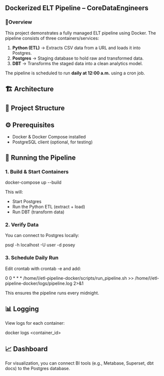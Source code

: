 ## Dockerized ELT Pipeline – CoreDataEngineers
### 📌Overview

This project demonstrates a fully managed ELT pipeline using Docker.
The pipeline consists of three containers/services:

1. **Python (ETL)** → Extracts CSV data from a URL and loads it into Postgres.
2. **Postgres** → Staging database to hold raw and transformed data.
3. **DBT** → Transforms the staged data into a clean analytics model.

The pipeline is scheduled to run **daily at 12:00 a.m.** using a cron job.


## 🏗 Architecture



## 📂 Project Structure



## ⚙️ Prerequisites
- Docker & Docker Compose installed
- PostgreSQL client (optional, for testing)


## 🚀 Running the Pipeline
### 1. Build & Start Containers
docker-compose up --build


This will:
- Start Postgres
- Run the Python ETL (extract + load)
- Run DBT (transform data)

### 2. Verify Data

You can connect to Postgres locally:

psql -h localhost -U user -d posey

### 3. Schedule Daily Run

Edit crontab with crontab -e and add:

0 0 \* \* \* /home/l/etl-pipeline-docker/scripts/run_pipeline.sh >> /home/l/etl-pipeline-docker/logs/pipeline.log 2>&1

This ensures the pipeline runs every midnight.


## 📊 Logging

View logs for each container:

docker logs <container_id>


## 📈 Dashboard

For visualization, you can connect BI tools (e.g., Metabase, Superset, dbt docs) to the Postgres database.